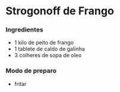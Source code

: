 # Strogonoff de Frango


### Ingredientes
 - 1 kilo de peito de frango
 - 1 tablete de caldo de galinha
 - 3 colheres de sopa de oleo

### Modo de preparo

- fritar